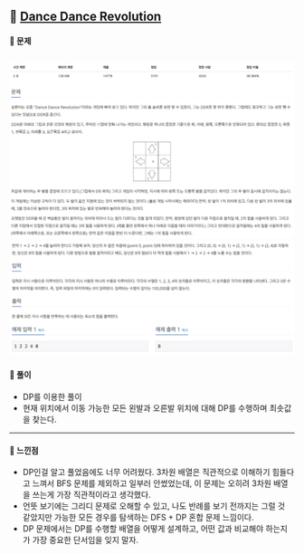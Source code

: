 ## 📖 [Dance Dance Revolution](https://www.acmicpc.net/problem/2342)
#### 📍 문제
![img](./assets/2342_DanceDanceRevolution_1.png)
![img](./assets/2342_DanceDanceRevolution_2.png)
---
#### 📍 풀이
- DP를 이용한 풀이
- 현재 위치에서 이동 가능한 모든 왼발과 오른발 위치에 대해 DP를 수행하며 최솟값을 찾는다. 
---
#### 📍 느낀점
- DP인걸 알고 풀었음에도 너무 어려웠다. 3차원 배열은 직관적으로 이해하기 힘들다고 느껴서 BFS 문제를 제외하고 일부러 안썼었는데, 이 문제는 오히려 3차원 배열을 쓰는게 가장 직관적이라고 생각했다.
- 언뜻 보기에는 그리디 문제로 오해할 수 있고, 나도 반례를 보기 전까지는 그럴 것 같았지만 가능한 모든 경우를 탐색하는 DFS + DP 혼합 문제 느낌이다.
- DP 문제에서는 DP를 수행할 배열을 어떻게 설계하고, 어떤 값과 비교해야 하는지가 가장 중요한 단서임을 잊지 말자.